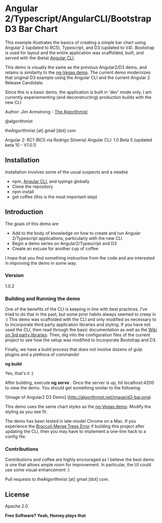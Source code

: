 # Angular 2/Typescript/AngularCLI/Bootstrap D3 Bar Chart

This example illustrates the basics of creating a simple bar chart using Angular 2 (updated to RC5), Typescript, and D3 (updated to V4).  Bootstrap is used for layout and the entire application was scaffolded, built, and served with the (beta) [Angular CLI].

This demo is visually the same as the previous Angular2/D3 demo, and retains is similarity to the [ng-Vegas demo].  The current demo modernizes that original D3 example using the Angular CLI and the current Angular 2 Release Candidate.


Since this is a basic demo, the application is built in 'dev' mode only.  I am currently experiementing (and deconstructing) production builds with the new CLI

Author:  Jim Armstrong - [The Algorithmist]

@algorithmist

theAlgorithmist [at] gmail [dot] com

Angular 2: RC1 (RC5 via Rodrigo Silveria)
Angular CLI: 1.0 Beta 5 (updated beta 10 - V1.0.1)

## Installation

Installation involves some of the usual suspects and a newbie

  - npm, [Angular CLI], and typings globally
  - Clone the repository
  - npm install
  - get coffee (this is the most important step)

## Introduction

The goals of this demo are 

* Add to the body of knowledge on how to create and run Angular 2/Typescript applications, particularly with the new CLI
* Begin a demo series on Angular2/Typescript and D3
* Create an excuse for another cup of coffee

I hope that you find something instructive from the code and are interested in improving the demo in some way.

### Version
1.0.2

### Building and Running the demo

One of the benefits of the CLI is keeping in line with best practices.  I've tried to do that in the past, but some prior habits always seemed to creep in :)  This demo was scaffolded with the CLI and only modified as necessary to to incorporate third party application libraries and styling.  If you have not used the CLI, then read through the basic documentation as well as the [Wiki on 3rd party libraries].  Then, dig into the configuration files of the current project to see how the setup was modified to incorporate Bootstrap and D3.

Finally, we have a build process that does not involve dozens of gulp plugins and a plethora of commands!

**ng build**

Yes, that's it :)


After building, execute **ng serve** .  Once the server is up, hit localhost:4200 to view the demo.  You should get something similar to the following:

![Image of Angular2 D3 Demo]
(http://algorithmist.net/image/d3-bar.png)
 

This demo uses the same chart styles as the [ng-Vegas demo].  Modify the styling as you see fit.


The demo has been tested in late-model Chrome on a Mac.  If you experience the [Broccoli Merge Trees Error] if building this project after updating the CLI, then you may have to implement a one-line hack to a config file.


### Contributions

Contributions and coffee are highly encouraged as I believe the best demo is one that allows ample room for improvement. In particular, the UI could use some visual enhancement :)

Pull requests to theAlgorithmist [at] gmail [dot] com.


License
----

Apache 2.0

**Free Software? Yeah, Homey plays that**

[//]: # (kudos http://stackoverflow.com/questions/4823468/store-comments-in-markdown-syntax)

[The Algorithmist]: <http://algorithmist.net>
[ng-Vegas demo]: <https://github.com/gdi2290/ng-vegas-angular2-d3>
[Angular CLI]: <https://www.npmjs.com/package/angular-cli>
[Wiki on 3rd party libraries]: <https://github.com/angular/angular-cli/wiki/3rd-party-libs>
[Broccoli Merge Trees Error]: <http://www.algorithmist.net/programming/broccoli-merge-trees-error/>
